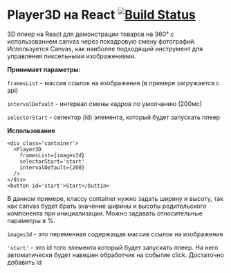 # Player3D на React [![Build Status](https://travis-ci.com/NataliShip/player3D-React.svg?branch=master)](https://travis-ci.com/NataliShip/player3D-React)
3D плеер на React для демонстрации товаров на 360° с использованием canvas через покадровую смену фотографий. Используется Canvas, как наиболее подходящий инструмент для управления пиксельными изображениями.

**Принимает параметры:**

`framesList` - массив ссылок на изображения (в примере загружается с api)

`intervalDefault` - интервал смены кадров по умолчанию (200мс)

`selectorStart` - селектор (id) элемента, который будет запускать плеер

**Использование**
```
<div class='container'>
  <Player3D
    framesList={images3d}
    selectorStart='start'
    intervalDefault={200}
  />
</div>
<button id='start'>Start</buttin>
```
В данном примере, классу container нужно задать ширину и высоту, так как canvas будет брать значение ширины и высоты родительского компонента при инициализации. Можно задавать относительные параметры в %.

`images3d` - это переменная содержащая массив ссылок на изображения

`'start'` - это id того элемента который будет запускать плеер. На него автоматически будет навешен обработчик на событие click. Достаточно добавить id
